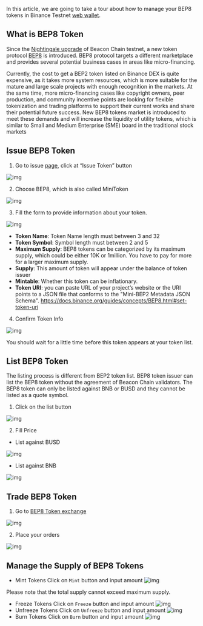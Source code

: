 In this article, we are going to take a tour about how to manage your BEP8 tokens in Binance Testnet [web wallet](https://testnet.binance.org/en/tokens).

## What is BEP8 Token
Since the [Nightingale upgrade](https://community.binance.org/topic/2828) of Beacon Chain  testnet, a new token protocol [BEP8](https://github.com/binance-chain/BEPs/blob/master/BEP8.md) is introduced. BEP8 protocol targets a different marketplace and provides several potential business cases in areas like micro-financing.

Currently, the cost to get a BEP2 token listed on Binance DEX is quite expensive, as it takes more system resources, which is more suitable for the mature and large scale projects with enough recognition in the markets.  At the same time, more micro-financing cases like copyright owners, peer production, and community incentive points are looking for flexible tokenization and trading platforms to support their current works and share their potential future success.  New BEP8 tokens market is introduced to meet these demands and will increase the liquidity of utility tokens, which is similar to Small and Medium Enterprise (SME) board in the traditional stock markets

## Issue BEP8 Token

1. Go to issue [page](https://testnet.binance.org/en/tokens), click at “Issue Token” button

![img](https://lh6.googleusercontent.com/oncU08EeRRDZTvp83CurYlE1uh695kGpaNkapFgkTC5cfWJKHkptzmLkx2EKnhRgz9TZFTgyMBUz5GeZUYFskLGlimM7zMkcn-gexTErxryARD9bOjC-FUGytw8UEFo2FgIH3IPW)

2. Choose BEP8, which is also called MiniToken

![img](https://lh4.googleusercontent.com/OwbEzux0-HWV9L0VWPrtBAOvhG-owvQbPfaRhnCzF0fIRQSWzTfQxYVvggdKi624arMDTl_VD6gyEG4b_fLmB6siCmMoQq5mYLb1KXLeMNzp00rE3O4VWwYRhNkpvpsTQnEJGiZy)

3. Fill the form to provide information about your token.

![img](https://lh5.googleusercontent.com/sUI0AaTZ3paH5dxeRm83l5ZAH8VYZ48bibo_P-fGAaMHXsHR0G9_giQ3V5JTwXAEic7LEZOpWrutnj_gTls9wXsOdqzukZGb24gHuqXiLyly_E6K1DdW46gi0VcNARgipzpKug0a)

* **Token Name**: Token Name length must between 3 and 32
* **Token Symbol**: Symbol length must between 2 and 5
* **Maximum Supply**: BEP8 tokens can be categorized by its maximum supply, which could be either 10K or 1million. You have to pay for more for a larger maximum supply.
* **Supply**: This amount of token will appear under the balance of token issuer
* **Mintable**: Whether this token can be inflationary.
* **Token URI**: you can paste URL of your project’s website or the URI points to a JSON file that conforms to the "Mini-BEP2 Metadata JSON Schema". https://docs.binance.org/guides/concepts/BEP8.html#set-token-uri

4. Confirm Token Info

![img](https://lh6.googleusercontent.com/fBfSXxquRX2jxQ6yxH-ZWMyFoPbFY-e211kBEBuYvV4EEBajbBP2LeUeG3e_GxZ2BI91dULqDzbovVIJS8ktvZGP5uO-20fKaRkZ2TQqT3OC_dFs9rDxoXiMp0tOd041vlJp4vwR)

You should wait for a little time before this token appears at your token list.

## List BEP8 Token

The listing process is different from BEP2 token list. BEP8 token issuer can list the BEP8 token without the agreement of Beacon Chain  validators. The BEP8 token can only be listed against BNB or BUSD and they cannot be listed as a quote symbol.

1. Click on the list button

![img](https://lh4.googleusercontent.com/AX1YK2vECeTKBO-MnSud2L29R_-q-UZg7kQquF51fu-GQZHxu1Kv2mXYY_vFyFYgvqK7IJMySNvr1x-0AmLs4m320vuCp_yKbcur1XKQ-9QG-DZHOd-mpm3Ykv9Z1hLsKVKhPWlZ)

2. Fill Price

* List against BUSD

![img](https://lh3.googleusercontent.com/mICjk5Ell929GEvgKgEmSmnUt_nCqkHUOJTv9FI93cGchyNHvulMxysqBFTS39WuPMRALbKVyK_fx6relNd4tXh0gDWAKlnjXJnOunYaQBlQU4yQBAjCge_jJ4gIIx4QKO7cj9pP)

* List against BNB

![img](https://lh3.googleusercontent.com/iSYkKN1UgLTaZ39mqnEuzhfcyPKS9X370dx52c66bAv6-CxnNCfyJeu2FQafFJDVfA9DdU11Vw5ZxP-p-9z7o3B637E1vcHjviA2WKSctqtCv99UM9kzuhfe8JjDoKvRXRh0-F7M)

## Trade BEP8 Token

1. Go to [BEP8 Token exchange](https://testnet.binance.org/en/trade/mini/ABC-524M_BNB)

![img](https://lh4.googleusercontent.com/ExmXaWy9NlsjZnOUFY3L_SnBADNLkiXn7hea95BTlECKmzoc8KT7DiEHT0VCj0NRiTF-5fki8zVA0_gNNqnCBZyaanD908RiV5DuRB_s4h9TU_gvhxozTaxbvy_rYLoY3K391lFZ)

2. Place your orders

![img](https://lh3.googleusercontent.com/kjI__AIls9kvnIz0CYTWHTuRwXGz2YwQf3IuRS3Y6lopunTvyTJ7ucsBNqcGSE4bWkeZebHVlC2Z6Vss2BfAUDQsbiqM77r-mUGIE6871WYjq9kS9U-VFncrGxE7Zqt4p8xEcTWb)

## Manage the Supply of BEP8 Tokens
* Mint Tokens
Click on `Mint` button and input amount
![img](https://lh3.googleusercontent.com/wt4IKUxV2gxzdRQqGiOXA0QN-VoeKqYiqYbifo1EP4P1kR-ucGkv2KCka50loerOGFFErBBFinTZDG6cr5eeEBV0elr3mDdjD9L5Zd4WJTHBgXBhgEzzFMR58dw4LcyKrDhX-Jd7)

Please note that the total supply cannot exceed maximum supply.

* Freeze Tokens
Click on `Freeze` button and input amount
![img](https://lh5.googleusercontent.com/ztXqTJxQ7HWmEUBTOhR1I11k-sVlLlKwCBjanVbNh3CGHdXJH3xU2_AfM0Xgaeq5PqPUVa07yDvmV9DpihGpcipuJr1x2sHC_WZ19K4oaxP4JUXBO3tmhChQMFp2pdSlsXJ2H_eF)
* Unfreeze Tokens
Click on `Unfreeze` button and input amount
![img](https://lh4.googleusercontent.com/MWYG9ONKMGamRt3EZIxxxdP03C4vFOcwk3zL2pBiqFuzDBUNovHGcp5Ypo6FriUX50RAmI_zIroX209jWiFTazS_pHPfNm-vUYMO2fnRTRBA3O1Wn8lkBbzvKrIBhj_y6PnpyzDr)
* Burn Tokens
Click on `Burn` button and input amount
![img](https://lh6.googleusercontent.com/2htVnYFl21yQsYZAzG7zbRdVChbd6PGPhe4sfxnZEnJgCOytNKJ1RuWk1dxxB5JPoPMQuAruvdRx8hbXdffB7lZry3NQ0oGfdjSO2eAfT68WoKI5_3ulPYb_xDcFwKPWMYoBenEo)
